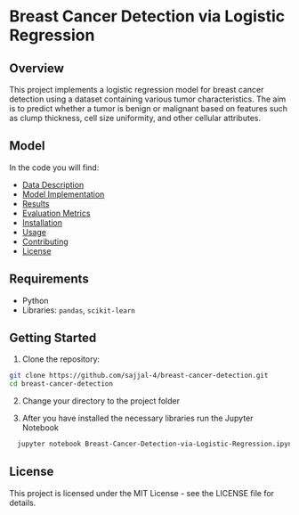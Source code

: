 # Breast Cancer Detection via Logistic Regression

## Overview
This project implements a logistic regression model for breast cancer detection using a dataset containing various tumor characteristics. The aim is to predict whether a tumor is benign or malignant based on features such as clump thickness, cell size uniformity, and other cellular attributes.

## Model
In the code you will find:
- [Data Description](#data-description)
- [Model Implementation](#model-implementation)
- [Results](#results)
- [Evaluation Metrics](#evaluation-metrics)
- [Installation](#installation)
- [Usage](#usage)
- [Contributing](#contributing)
- [License](#license)

## Requirements
- Python 
- Libraries: `pandas`, `scikit-learn`

## Getting Started
1. Clone the repository:

```bash
git clone https://github.com/sajjal-4/breast-cancer-detection.git
cd breast-cancer-detection
```
2. Change your directory to the project folder

3. After you have installed the necessary libraries run the Jupyter Notebook
```bash
  jupyter notebook Breast-Cancer-Detection-via-Logistic-Regression.ipynb
 ```

## License
This project is licensed under the MIT License - see the LICENSE file for details.
